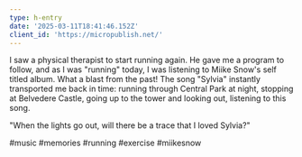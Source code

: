 ```yaml
---
type: h-entry
date: '2025-03-11T18:41:46.152Z'
client_id: 'https://micropublish.net/'
---
```

I saw a physical therapist to start running again. He gave me a program to follow, and as I was "running" today, I was listening to Miike Snow's self titled album. What a blast from the past! The song "Sylvia" instantly transported me back in time: running through Central Park at night, stopping at Belvedere Castle, going up to the tower and looking out, listening to this song.

"When the lights go out, will there be a trace that I loved Sylvia?"

#music #memories #running #exercise #miikesnow
